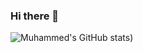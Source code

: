 ### Hi there 👋

![Muhammed's GitHub stats](https://github-readme-stats.vercel.app/api?username=muhammedxyilmaz&show_icons=true&theme=merko))

